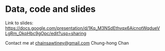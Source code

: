 # Data, code and slides

Link to slides: https://docs.google.com/presentation/d/1Kq_M3NSdEthvqx6AicnotWqdueVLgRm_OkpHbc9gOpc/edit?usp=sharing

Contact me at chainsawtiney@gmail.com Chung-hong Chan

